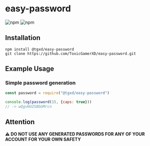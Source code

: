 # easy-password

![npm](https://img.shields.io/npm/v/@tgxd/easy-password?color=red&logo=npm)
![npm](https://img.shields.io/npm/dt/@tgxd/easy-password?color=blue)

## Installation

```
npm install @tgxd/easy-password
git clone https://github.com/ToxicGamerXD/easy-password.git
```

## Example Usage

### Simple password generation
```javascript
const password = require("@tgxd/easy-password")

console.log(password(15, {caps: true}))
// -> wQgvHUZSBbUMrcn
```

## **Attention**

**⚠ DO NOT USE ANY GENERATED PASSWORDS FOR ANY OF YOUR ACCOUNT FOR YOUR OWN SAFETY**